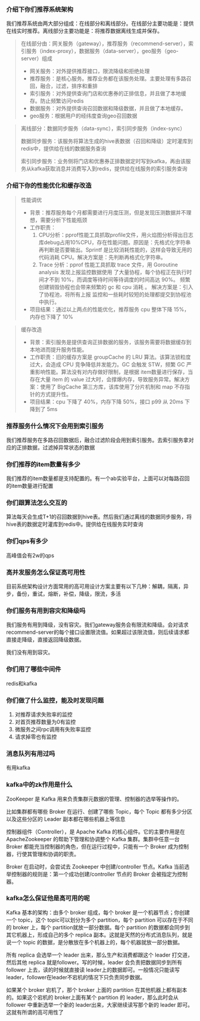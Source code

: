 ### 介绍下你们推荐系统架构

我们推荐系统由两大部分组成：在线部分和离线部分。在线部分主要功能是：提供在线实时推荐。离线部分主要功能是：将推荐数据离线生成并保存。

> 在线部分由：网关服务（gateway），推荐服务（recommend-server），索引服务（index-proxy），数据服务（data-server），geo服务（geo-server）组成
>
> + 网关服务：对外提供推荐接口，限流降级和拒绝处理
> + 推荐服务：是核心服务。推荐业务都在该服务处理。主要处理有多路召回，融合，过滤，排序和重排
> + 索引服务：对外提供查询门店和优惠券的正排信息，并且做了本地缓存。防止频繁访问redis
> + 数据服务：对外提供查询召回数据和降级数据，并且做了本地缓存。
> + geo服务：根据用户的经纬度查询geo召回数据

> 离线部分：数据同步服务（data-sync），索引同步服务（index-sync）
>
> 数据同步服务：该服务将算法生成的hive表数据（召回和降级）定时灌库到redis中，提供给在线的数据服务查询
>
> 索引同步服务：业务侧将门店和优惠券正排数据定时写到kafka，再由该服务从kafka获取消息并消费写入到redis，提供给在线服务的索引服务查询

### 介绍下你的性能优化和缓存改造

> 性能调优
>
> + 背景：推荐服务每个月都需要进行月度压测，但是发现压测数据并不理想，需要分析下性能瓶颈
> + 工作职责：
>   1. CPU分析：pprof性能工具抓取profile文件，用火焰图分析得出日志库debug占用10%CPU，存在性能问题。原因是：先格式化字符串再判断是否要输出。Sprintf 是比较消耗性能的，这样会导致无用的代码消耗 CPU。解决方案是：先判断再格式化字符串。
>   2. Trace 分析：pprof 性能工具抓取 trace 文件，用 Goroutine analysis 发现上报监控数据使用
>      了大量协程，每个协程正在执行时间才不到 10%，而调度等待时间等待调度的时间高达 90%。
>      频繁创建销毁协程也会带来频繁的 gc 和 cpu 消耗 。 解决方案是：引入了协程池，将所有上报
>      监控和一些耗时较短的处理都提交到协程池中执行。
> + 项目结果：通过以上两点的性能优化，推荐服务 cpu 整体下降 15%，内存也下降了 10%

> 缓存改造
>
> + 背景：索引服务是提供查询正排数据的服务，该服务需要将数据缓存到本地进而提升服务性能。
> + 工作职责：旧的缓存方案是 groupCache 的 LRU 算法。该算法锁粒度过大，会造成 CPU 竞争降低并发能力。GC 会触发 STW，频繁 GC 严重影响性能。算法没有对内存做好限制，是根据 item数量进行保存，当存在大量 item 的 value 过大时，会撑爆内存，导致服务异常。解决方案：使用了 BigCache 第三方库，该库使用了分片机制和 map 不存指针的方式提升性。
> + 项目结果：cpu 下降了 40%，内存下降 50%，接口 p99 从 20ms 下降到了 5ms

### 推荐服务什么情况下会用到索引服务

我们推荐服务在多路召回数据后，融合过滤阶段会用到索引服务。去索引服务拿对应的正排数据，过滤掉异常状态的数据

### 你们推荐的item数量有多少

我们推荐的item数量都是支持配置的。有一个ab实验平台，上面可以对每路召回的item数量进行配置

### 你们跟算法怎么交互的

算法每天会生成T+1的召回数据到hive表。然后我们通过离线的数据同步服务，将hive表的数据定时灌库到redis中。提供给在线服务实时查询

### 你们qps有多少

高峰值会有2w的qps

### 高并发服务怎么保证高可用性

目前系统架构设计方面常用的高可用设计方案主要有以下几种：解耦，隔离，异步，备份，重试，熔断，补偿，降级，限流，多活

### 你们服务有用到容灾和降级吗

我们服务有用到降级，没有容灾。我们gateway服务会有限流和降级。会对请求recommend-server的每个接口设置限流值。如果超过该限流值，则后续请求都直接走降级，直接返回降级数据。

我们没有用到容灾。

### 你们用了哪些中间件

redis和kafka

### 你们做了什么监控，能及时发现问题

1. 对推荐请求失败率的监控
2. 对首页推荐数量为0有监控
3. 微服务之间rpc调用有失败率监控
4. 请求掉零也有监控

### 消息队列有用过吗

有用kafka

### kafka中的zk作用是什么

 ZooKeeper 是 Kafka 用来负责集群元数据的管理、控制器的选举等操作的。

比如集群都有哪些 Broker 在运行、创建了哪些 Topic，每个 Topic 都有多少分区以及这些分区的 Leader 副本都在哪些机器上等信息

控制器组件（Controller），是 Apache Kafka 的核心组件。它的主要作用是在 ApacheZookeeper 的帮助下管理和协调整个 Kafka 集群。集群中任意一台 Broker 都能充当控制器的角色，但在运行过程中，只能有一个 Broker 成为控制器，行使其管理和协调的职责。

Broker 在启动时，会尝试去 Zookeeper 中创建/controller 节点。Kafka 当前选举控制器的规则是：第一个成功创建/controller 节点的 Broker 会被指定为控制器。

### kafka怎么保证他是高可用的呢 

Kafka 基本的架构：由多个 broker 组成，每个 broker 是一个机器节点；你创建一个 topic，这个 topic可以划分为多个 partition，每个 partition 可以存在于不同的 broker 上，每个 partition就放一部分数据。每个 partition 的数据都会同步到其它机器上，形成自己的多个 replica 副本。这就是天然的分布式消息队列，就是说一个 topic 的数据，是分散放在多个机器上的，每个机器就放一部分数据。

所有 replica 会选举一个 leader 出来，那么生产和消费都跟这个 leader 打交道，然后其他 replica 就是follower。写的时候，leader 会负责把数据同步到所有 follower 上去，读的时候就直接读 leader上的数据即可。一般情况只能读写 leader，follower在leader不宕机的情况下只负责同步数据。

如果某个 broker 宕机了，那个 broker 上面的 partition 在其他机器上都有副本的。如果这个宕机的 broker上面有某个 partition 的 leader，那么此时会从 follower 中重新选举一个新的 leader出来，大家继续读写那个新的 leader 即可。这就有所谓的高可用性了
